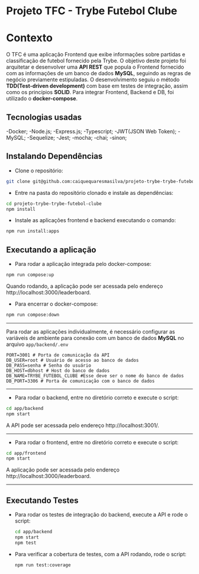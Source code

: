 # Projeto TFC - Trybe Futebol Clube

# Contexto

O TFC é uma aplicação Frontend que exibe informações sobre partidas e classificação de futebol fornecido pela Trybe. O objetivo deste projeto foi arquitetar e desenvolver uma **API REST** que popula o Frontend fornecido com as informações de um banco de dados **MySQL**, seguindo as regras de negócio previamente estipuladas. O desenvolvimento seguiu o método **TDD(Test-driven development)** com base em testes de integração, assim como os princípios **SOLID**. Para integrar Frontend, Backend e DB, foi utilizado o **docker-compose**.

## Tecnologias usadas
-Docker;
-Node.js;
-Express.js;
-Typescript;
-JWT(JSON Web Token);
-MySQL;
-Sequelize;
-Jest;
-mocha;
-chai;
-sinon;

## Instalando Dependências

* Clone o repositório:
```bash
git clone git@github.com:caiquequaresmasilva/projeto-trybe-trybe-futebol-clube.git
``` 

* Entre na pasta do repositório clonado e instale as dependências:

```bash
cd projeto-trybe-trybe-futebol-clube
npm install
``` 

* Instale as aplicações frontend e backend executando o comando:

```bash
npm run install:apps
``` 

## Executando a aplicação

* Para rodar a aplicação integrada pelo docker-compose:

```bash
npm run compose:up
``` 

Quando rodando, a aplicação pode ser acessada pelo endereço http://localhost:3000/leaderboard.

* Para encerrar o docker-compose:

```bash
npm run compose:down
``` 

---

Para rodar as aplicações individualmente, é necessário configurar as variáveis de ambiente para conexão com um banco de dados **MySQL** no arquivo `app/backend/.env`

```
PORT=3001 # Porta de comunicação da API
DB_USER=root # Usuário de acesso ao banco de dados
DB_PASS=senha # Senha do usuário
DB_HOST=dbhost # Host do banco de dados
DB_NAME=TRYBE_FUTEBOL_CLUBE #Esse deve ser o nome do banco de dados
DB_PORT=3306 # Porta de comunicação com o banco de dados
``` 
---

* Para rodar o backend, entre no diretório correto e execute o script:
```bash
cd app/backend
npm start
``` 

A API pode ser acessada pelo endereço http://localhost:3001/.

---

* Para rodar o frontend, entre no diretório correto e execute o script:
```bash
cd app/frontend
npm start
``` 
A aplicação pode ser acessada pelo endereço http://localhost:3000/leaderboard.

---


## Executando Testes

* Para rodar os testes de integração do backend, execute a API e rode o script:
  ```bash
  cd app/backend
  npm start
  npm test
  ```

* Para verificar a cobertura de testes, com a API rodando, rode o script:
  ```bash
  npm run test:coverage
  ```